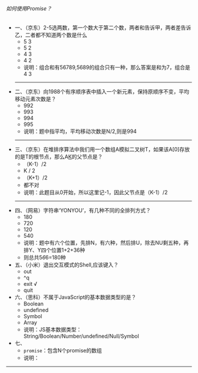 ###### 如何使用Promise？
+ 一、（京东）2-5选两数，第一个数大于第二个数，两者和告诉甲，两者差告诉乙，二者都不知道两个数是什么
  - 5  3
  - 5  2
  - 4  3
  - 4  2
  -  说明：组合和有56789,5689的组合只有一种，那么答案是和为7，组合是4 3
  ---
+ 二、（京东）向1988个有序顺序表中插入一个新元素，保持原顺序不变，平均移动元素次数是？
  - 992
  - 993
  - 994
  - 995
  - 说明：题中指平均，平均移动次数是N/2,则是994
  ---
+ 三、（京东）在堆排序算法中我们用一个数组A模拟二叉树T，如果该A[0]存放的是T的根节点，那么A[K](K>0)的父节点是？
  - （K-1）/2
  -  K / 2
  - （K+1）/2
  - 都不对
  - 说明：此题目从0开始，所以这里记-1，因此父节点是（K-1）/2
  ---
+ 四、（网易）字符串‘YONYOU’，有几种不同的全排列方式？
  - 180
  - 720
  - 120
  - 540
  - 说明：题中有六个位置，先排N，有六种，然后排U，除去NU剩五种，再排Y、Y四个位置1+2+36种
  - 则总共5*6*6=180种
+ 五、（小米）退出交互模式的Shell,应该键入？
  - out
  - ^q
  - exit √
  - quit
+ 六、（思科）不属于JavaScript的基本数据类型的是？
  - Boolean
  - undefined
  - Symbol
  - Array
  - 说明：JS基本数据类型：String/Boolean/Number/undefined/Null/Symbol
+ 七、
  - `promise`：包含N个promise的数组
  - 说明：
 ---
